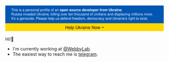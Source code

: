 [![Stand With Ukraine](https://raw.githubusercontent.com/vshymanskyy/StandWithUkraine/main/banner-personal-page.svg)](https://stand-with-ukraine.pp.ua)

Hi!👋

- I'm currently working at [@WebbyLab](https://github.com/WebbyLab).
- The easiest way to reach me is [telegram](https://t.me/k33nice).
